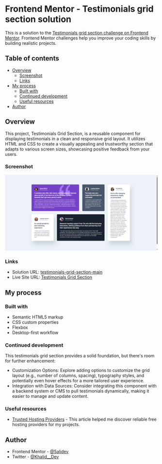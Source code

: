 # Frontend Mentor - Testimonials grid section solution

This is a solution to the [Testimonials grid section challenge on Frontend Mentor](https://www.frontendmentor.io/challenges/testimonials-grid-section-Nnw6J7Un7). Frontend Mentor challenges help you improve your coding skills by building realistic projects.

## Table of contents

- [Overview](#overview)
  - [Screenshot](#screenshot)
  - [Links](#links)
- [My process](#my-process)
  - [Built with](#built-with)
  - [Continued development](#continued-development)
  - [Useful resources](#useful-resources)
- [Author](#author)

## Overview

This project, Testimonials Grid Section, is a reusable component for displaying testimonials in a clean and responsive grid layout. It utilizes HTML and CSS to create a visually appealing and trustworthy section that adapts to various screen sizes, showcasing positive feedback from your users.

### Screenshot

![](./images/screenshot.png)

### Links

- Solution URL: [testimonials-grid-section-main](https://github.com/5alidev/FrontEnd_Dev/tree/main/testimonials-grid-section-main)
- Live Site URL: [Testimonials Grid Section](https://fourcardsectionfm.netlify.app/)

## My process

### Built with

- Semantic HTML5 markup
- CSS custom properties
- Flexbox
- Desktop-first workflow

### Continued development

This testimonials grid section provides a solid foundation, but there's room for further enhancement:

- Customization Options: Explore adding options to customize the grid layout (e.g., number of columns, spacing), typography styles, and potentially even hover effects for a more tailored user experience.
- Integration with Data Sources: Consider integrating this component with a backend system or CMS to pull testimonials dynamically, making it easier to manage and update content.

### Useful resources

- [Trusted Hosting Providers](https://medium.com/frontend-mentor/frontend-mentor-trusted-hosting-providers-bf000dfebe) - This article helped me discover reliable free hosting providers for my projects.

## Author

- Frontend Mentor - [@5alidev](https://www.frontendmentor.io/profile/5alidev)
- Twitter - [@Khalid\_\_Dev](https://www.twitter.com/Khalid__Dev)
